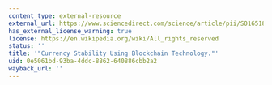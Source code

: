 ```yaml
---
content_type: external-resource
external_url: https://www.sciencedirect.com/science/article/pii/S0165188921000907
has_external_license_warning: true
license: https://en.wikipedia.org/wiki/All_rights_reserved
status: ''
title: '"Currency Stability Using Blockchain Technology."'
uid: 0e5061bd-93ba-4ddc-8862-640886cbb2a2
wayback_url: ''
---
```

